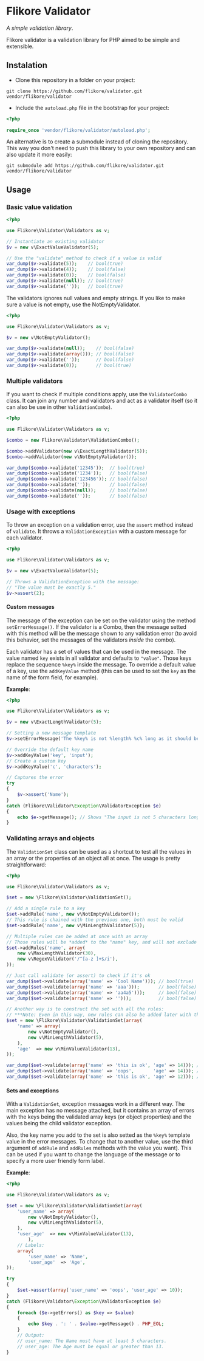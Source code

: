 # Flikore Validator

*A simple validation library*.

Flikore validator is a validation library for PHP aimed to be simple and extensible.

## Instalation

* Clone this repository in a folder on your project:

```
git clone https://github.com/flikore/validator.git vendor/flikore/validator
```

* Include the `autoload.php` file in the bootstrap for your project:

```php
<?php
    
require_once 'vendor/flikore/validator/autoload.php';
```

An alternative is to create a submodule instead of cloning the repository. This way you don't need to push this library to your own repository and can also update it more easily:

```
git submodule add https://github.com/flikore/validator.git vendor/flikore/validator
```

## Usage

### Basic value validation

```php
<?php

use Flikore\Validator\Validators as v;

// Instantiate an existing validator
$v = new v\ExactValueValidator(5);

// Use the "validate" method to check if a value is valid
var_dump($v->validate(5));    // bool(true)
var_dump($v->validate(4));    // bool(false)
var_dump($v->validate(0));    // bool(false)
var_dump($v->validate(null)); // bool(true)
var_dump($v->validate(''));   // bool(true)
```

The validators ignores null values and empty strings. If you like to make sure a value is not empty, use the NotEmptyValidator.

```php
<?php

use Flikore\Validator\Validators as v;

$v = new v\NotEmptyValidator();

var_dump($v->validate(null));    // bool(false)
var_dump($v->validate(array())); // bool(false)
var_dump($v->validate(''));      // bool(false)
var_dump($v->validate(0));       // bool(true)
```

### Multiple validators

If you want to check if multiple conditions apply, use the `ValidatorCombo` class. It can join any number and validators and act as a validator itself (so it can also be use in other `ValidationCombo`).

```php
<?php

use Flikore\Validator\Validators as v;

$combo = new Flikore\Validator\ValidationCombo();

$combo->addValidator(new v\ExactLengthValidator(5));
$combo->addValidator(new v\NotEmptyValidator());

var_dump($combo->validate('12345'));  // bool(true)
var_dump($combo->validate('1234'));   // bool(false)
var_dump($combo->validate('123456')); // bool(false)
var_dump($combo->validate(''));       // bool(false)
var_dump($combo->validate(null));     // bool(false)
var_dump($combo->validate(''));       // bool(false)
```

### Usage with exceptions

To throw an exception on a validation error, use the `assert` method instead of `validate`. It throws a `ValidationException` with a custom message for each validator.

```php
<?php

use Flikore\Validator\Validators as v;

$v = new v\ExactValueValidator(5);

// Throws a ValidationException with the message:
// "The value must be exactly 5."
$v->assert(2);
```

#### Custom messages

The message of the exception can be set on the validator using the method `setErrorMessage()`. If the validator is a Combo, then the message setted with this method will be the message shown to any validation error (to avoid this behavior, set the messages of the validators *inside* the combo).

Each validator has a set of values that can be used in the message. The value named `key` exists in all validator and defaults to `"value"`. Those keys replace the sequence `%key%` inside the message. To override a default value of a key, use the `addKeyValue` method (this can be used to set the `key` as the name of the form field, for example).

**Example**:
```php
<?php

use Flikore\Validator\Validators as v;

$v = new v\ExactLengthValidator(5);

// Setting a new message template
$v->setErrorMessage('The %key% is not %length% %c% long as it should be.');

// Override the default key name
$v->addKeyValue('key', 'input');
// Create a custom key
$v->addKeyValue('c', 'characters');

// Captures the error
try
{
    $v->assert('Name');
}
catch (Flikore\Validator\Exception\ValidatorException $e)
{
    echo $e->getMessage(); // Shows "The input is not 5 characters long as it should be."
}
```

### Validating arrays and objects

The `ValidationSet` class can be used as a shortcut to test all the values in an array or the properties of an object all at once. The usage is pretty straightforward:

```php
<?php

use Flikore\Validator\Validators as v;

$set = new \Flikore\Validator\ValidationSet();

// Add a single rule to a key
$set->addRule('name', new v\NotEmptyValidator());
// This rule is chained with the previous one, both must be valid
$set->addRule('name', new v\MinLengthValidator(5));

// Multiple rules can be added at once with an array
// Those rules will be *added* to the "name" key, and will not exclude the others.
$set->addRules('name', array(
    new v\MaxLengthValidator(30),
    new v\RegexValidator('/^[a-z ]+$/i'),
));

// Just call validate (or assert) to check if it's ok
var_dump($set->validate(array('name' => 'Cool Name'))); // bool(true)
var_dump($set->validate(array('name' => 'aaa')));       // bool(false) The minimum length is 5
var_dump($set->validate(array('name' => 'aa4a5')));     // bool(false) Doesn't match regex
var_dump($set->validate(array('name' => '')));          // bool(false) Can't be empty

// Another way is to construct the set with all the rules:
// ***Note: Even in this way, new rules can also be added later with the add methods.
$set = new \Flikore\Validator\ValidationSet(array(
    'name' => array(
        new v\NotEmptyValidator(),
        new v\MinLengthValidator(5),
    ),
    'age'  => new v\MinValueValidator(13),
));

var_dump($set->validate(array('name' => 'this is ok', 'age' => 14))); // bool(true)
var_dump($set->validate(array('name' => 'oops',       'age' => 14))); // bool(false)
var_dump($set->validate(array('name' => 'this is ok', 'age' => 12))); // bool(false)
```

#### Sets and exceptions

With a `ValidationSet`, exception messages work in a different way. The main exception has no message attached, but it contains an array of errors with the keys being the validated array keys (or object properties) and the values being the child validator exception.

Also, the key name you add to the set is also setted as the `%key%` template value in the error messages. To change that to another value, use the third argument of `addRule` and `addRules` methods with the value you want). This can be used if you want to change the language of the message or to specify a more user friendly form label.

**Example**:

```php
<?php

use Flikore\Validator\Validators as v;

$set = new \Flikore\Validator\ValidationSet(array(
    'user_name' => array(
        new v\NotEmptyValidator(),
        new v\MinLengthValidator(5),
    ),
    'user_age'  => new v\MinValueValidator(13),
        ), 
    // Labels:
    array(
        'user_name' => 'Name',
        'user_age'  => 'Age',
));

try
{
    $set->assert(array('user_name' => 'oops', 'user_age' => 10));
}
catch (Flikore\Validator\Exception\ValidatorException $e)
{
    foreach ($e->getErrors() as $key => $value)
    {
        echo $key . ': ' . $value->getMessage() . PHP_EOL;
    }
    // Output:
    // user_name: The Name must have at least 5 characters.
    // user_age: The Age must be equal or greater than 13.
}
```